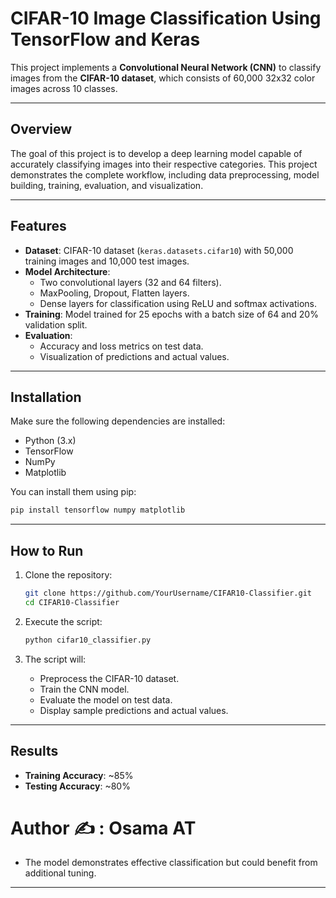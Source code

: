 # CIFAR-10 Image Classification Using TensorFlow and Keras

This project implements a **Convolutional Neural Network (CNN)** to classify images from the **CIFAR-10 dataset**, which consists of 60,000 32x32 color images across 10 classes.

---

## Overview

The goal of this project is to develop a deep learning model capable of accurately classifying images into their respective categories. This project demonstrates the complete workflow, including data preprocessing, model building, training, evaluation, and visualization.

---

## Features

- **Dataset**: CIFAR-10 dataset (`keras.datasets.cifar10`) with 50,000 training images and 10,000 test images.
- **Model Architecture**:
  - Two convolutional layers (32 and 64 filters).
  - MaxPooling, Dropout, Flatten layers.
  - Dense layers for classification using ReLU and softmax activations.
- **Training**: Model trained for 25 epochs with a batch size of 64 and 20% validation split.
- **Evaluation**:
  - Accuracy and loss metrics on test data.
  - Visualization of predictions and actual values.

---

## Installation

Make sure the following dependencies are installed:
- Python (3.x)
- TensorFlow
- NumPy
- Matplotlib

You can install them using pip:
```bash
pip install tensorflow numpy matplotlib
```

---

## How to Run

1. Clone the repository:
   ```bash
   git clone https://github.com/YourUsername/CIFAR10-Classifier.git
   cd CIFAR10-Classifier
   ```

2. Execute the script:
   ```bash
   python cifar10_classifier.py
   ```

3. The script will:
   - Preprocess the CIFAR-10 dataset.
   - Train the CNN model.
   - Evaluate the model on test data.
   - Display sample predictions and actual values.

---

## Results

- **Training Accuracy**: ~85%
- **Testing Accuracy**: ~80%

# Author ✍️ : Osama AT
- The model demonstrates effective classification but could benefit from additional tuning.

---
